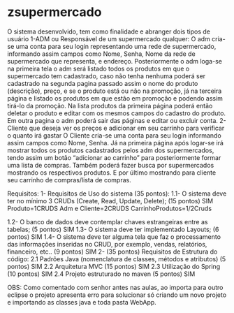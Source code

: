 # zsupermercado



O sistema desenvolvido, tem como finalidade e abranger dois tipos de usuário
1-ADM ou Responsável de um supermercado qualquer:
	O adm cria-se uma conta para seu login representando uma rede de supermercado, informando assim campos como Nome, Senha, Nome da rede de supermercado que representa, e endereço.
	Posteriormente o adm loga-se na primeira tela o adm será listado todos os produtos em que o supermercado tem cadastrado, caso não tenha nenhuma poderá ser cadastrado na segunda pagina passado assim o nome do produto (descrição), preço, e se o produto está ou não na promoção, já na terceira página e listado os produtos em que estão em promoção e podendo assim tirá-lo da promoção. Na lista produtos da primeira página poderá então deletar o produto e editar com os mesmos campos do cadastro do produto.
	Em outra pagina o adm poderá sair das páginas e editar ou excluir conta.
2-Cliente que deseja ver os preços e adicionar em seu carrinho para verificar o quanto irá gastar
	O Cliente cria-se uma conta para seu login informando assim campos como Nome, Senha. Já na primeira página após logar-se irá mostrar todos os produtos cadastrados pelos adm dos supermercados, tendo assim um botão “adicionar ao carrinho” para posteriormente formar uma lista de compras.
	Também poderá fazer busca por supermercados mostrando os respectivos produtos. E por último mostrando para cliente seu carrinho de compras/lista de compras.

Requisitos:
1- Requisitos de Uso do sistema (35 pontos):
1.1- O sistema deve ter no mínimo 3 CRUDs (Create, Read, Update, Delete); (15 pontos) SIM
Produto=1CRUDS
Adm e Cliente=2CRUDS
CarrinhoProdutos=1/2Cruds

1.2- O banco de dados deve contemplar chaves estrangeiras entre as tabelas; (5 pontos) SIM
1.3- O sistema deve ter implementado Layouts; (6 pontos) SIM
1.4- O sistema deve ter alguma tela que faz o processamento das informações inseridas no CRUD, por exemplo, vendas, relatórios, financeiro, etc.. (9 pontos) SIM
2- (35 pontos) Requisitos de Estrutura do código:
2.1 Padrões Java (nomenclatura de classes, métodos e atributos) (5 pontos) SIM
2.2 Arquitetura MVC (15 pontos) SIM
2.3 Utilização do Spring (10 pontos) SIM
2.4 Projeto estruturado no maven (5 pontos) SIM

OBS: Como comentado com senhor antes nas aulas, ao importa para outro eclipse o projeto apresenta erro para solucionar só criando um novo projeto e importando as classes java e toda pasta WebApp.
